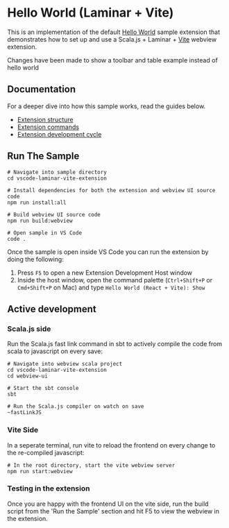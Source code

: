 # Hello World (Laminar + Vite)

This is an implementation of the default [Hello World](https://github.com/microsoft/vscode-webview-ui-toolkit-samples/tree/main/default/hello-world) sample extension that demonstrates how to set up and use a Scala.js + Laminar + [Vite](https://vitejs.dev/) webview extension.

Changes have been made to show a toolbar and table example instead of hello world

## Documentation

For a deeper dive into how this sample works, read the guides below.

- [Extension structure](./docs/extension-structure.md)
- [Extension commands](./docs/extension-commands.md)
- [Extension development cycle](./docs/extension-development-cycle.md)

## Run The Sample
```
# Navigate into sample directory
cd vscode-laminar-vite-extension

# Install dependencies for both the extension and webview UI source code
npm run install:all

# Build webview UI source code
npm run build:webview

# Open sample in VS Code
code .
```
Once the sample is open inside VS Code you can run the extension by doing the following:

1. Press `F5` to open a new Extension Development Host window
2. Inside the host window, open the command palette (`Ctrl+Shift+P` or `Cmd+Shift+P` on Mac) and type `Hello World (React + Vite): Show`

## Active development
### Scala.js side
Run the Scala.js fast link command in sbt to actively compile the code from scala to javascript on every save:
```
# Navigate into webview scala project
cd vscode-laminar-vite-extension
cd webview-ui

# Start the sbt console
sbt

# Run the Scala.js compiler on watch on save
~fastLinkJS
```
### Vite Side
In a seperate terminal, run vite to reload the frontend on every change to the re-compiled javascript:
```
# In the root directory, start the vite webview server
npm run start:webview
```
### Testing in the extension
Once you are happy with the frontend UI on the vite side, run the build script from the 'Run the Sample' section and hit F5 to view the webview in the extension.
